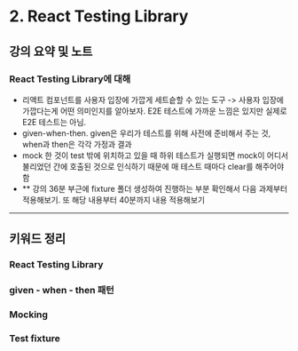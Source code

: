 # 2. React Testing Library

## 강의 요약 및 노트

### React Testing Library에 대해

- 리액트 컴포넌트를 사용자 입장에 가깝게 세트슽할 수 있는 도구 -> 사용자 입장에 가깝다는게 어떤 의미인지를 알아보자. E2E 테스트에 가까운 느낌은 있지만 실제로 E2E 테스트는 아님.
- given-when-then. given은 우리가 테스트를 위해 사전에 준비해서 주는 것, when과 then은 각각 가정과 결과
- mock 한 것이 test 밖에 위치하고 있을 때 하위 테스트가 실행되면 mock이 어디서 불리었던 간에 호출된 것으로 인식하기 때문에 매 테스트 때마다 clear를 해주어야 함
- ** 강의 36분 부근에 fixture 폴더 생성하여 진행하는 부분 확인해서 다음 과제부터 적용해보기. 또 해당 내용부터 40분까지 내용 적용해보기

---

## 키워드 정리

### React Testing Library

### given - when - then 패턴

### Mocking

### Test fixture

